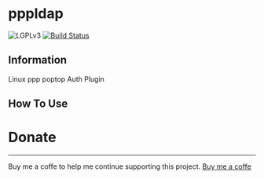 # pppldap

![LGPLv3](http://img.shields.io/badge/license-LGPLv3-green.svg)
[![Build Status](https://travis-ci.org/dubasdey/pppldap.svg?branch=master)](https://travis-ci.org/dubasdey/pppldap)

Information
-----------------------------------------------------------------------------------------

Linux ppp poptop Auth Plugin


How To Use	
-----------------------------------------------------------------------------------------


# Donate
-----------------------------------------------------------------------------------------
Buy me a coffe to help me continue supporting this project. 
<a href="https://www.paypal.com/donate/?hosted_button_id=K6DQ5GLE8KHGY">Buy me a coffe</a>

